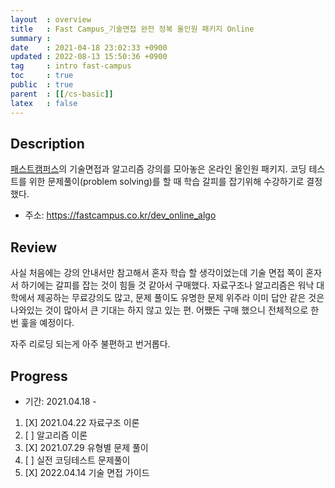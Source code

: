 ```yaml
---
layout  : overview
title   : Fast Campus_기술면접 완전 정복 올인원 패키지 Online
summary : 
date    : 2021-04-18 23:02:33 +0900
updated : 2022-08-13 15:50:36 +0900
tag     : intro fast-campus
toc     : true
public  : true
parent  : [[/cs-basic]]
latex   : false
---
```


## Description

[패스트캠퍼스](https://fastcampus.co.kr)의 기술면접과 알고리즘 강의를 모아놓은 온라인 올인원 패키지. 코딩 테스트를 위한 문제풀이(problem solving)를 할 때 학습 갈피를 잡기위해 수강하기로 결정했다.

+ 주소: https://fastcampus.co.kr/dev_online_algo

## Review

사실 처음에는 강의 안내서만 참고해서 혼자 학습 할 생각이었는데 기술 면접 쪽이 혼자서 하기에는 갈피를 잡는 것이 힘들 것 같아서 구매했다. 자료구조나 알고리즘은 워낙 대학에서 제공하는 무료강의도 많고, 문제 풀이도 유명한 문제 위주라 이미 답안 같은 것은 나와있는 것이 많아서 큰 기대는 하지 않고 있는 편. 어쨌든 구매 했으니 전체적으로 한 번 훑을 예정이다.

자주 리로딩 되는게 아주 불편하고 번거롭다.

## Progress

+ 기간: 2021.04.18 -

1. [X] 2021.04.22 자료구조 이론
1. [ ] 알고리즘 이론
1. [X] 2021.07.29 유형별 문제 풀이
1. [ ] 실전 코딩테스트 문제풀이
1. [X] 2022.04.14 기술 면접 가이드
